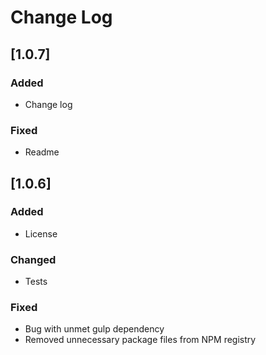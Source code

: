 # Change Log

## [1.0.7]
### Added
- Change log

### Fixed
- Readme

## [1.0.6]
### Added
- License

### Changed
- Tests

### Fixed
- Bug with unmet gulp dependency
- Removed unnecessary package files from NPM registry
